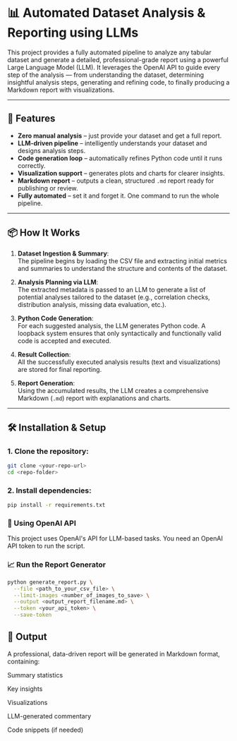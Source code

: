 # 📊 Automated Dataset Analysis & Reporting using LLMs

This project provides a fully automated pipeline to analyze any tabular dataset and generate a detailed, professional-grade report using a powerful Large Language Model (LLM). It leverages the OpenAI API to guide every step of the analysis — from understanding the dataset, determining insightful analysis steps, generating and refining code, to finally producing a Markdown report with visualizations.

---

## 🚀 Features

- **Zero manual analysis** – just provide your dataset and get a full report.
- **LLM-driven pipeline** – intelligently understands your dataset and designs analysis steps.
- **Code generation loop** – automatically refines Python code until it runs correctly.
- **Visualization support** – generates plots and charts for clearer insights.
- **Markdown report** – outputs a clean, structured `.md` report ready for publishing or review.
- **Fully automated** – set it and forget it. One command to run the whole pipeline.

---

## 📦 How It Works

1. **Dataset Ingestion & Summary**:  
   The pipeline begins by loading the CSV file and extracting initial metrics and summaries to understand the structure and contents of the dataset.

2. **Analysis Planning via LLM**:  
   The extracted metadata is passed to an LLM to generate a list of potential analyses tailored to the dataset (e.g., correlation checks, distribution analysis, missing data evaluation, etc.).

3. **Python Code Generation**:  
   For each suggested analysis, the LLM generates Python code. A loopback system ensures that only syntactically and functionally valid code is accepted and executed.

4. **Result Collection**:  
   All the successfully executed analysis results (text and visualizations) are stored for final reporting.

5. **Report Generation**:  
   Using the accumulated results, the LLM creates a comprehensive Markdown (`.md`) report with explanations and charts.

---

## 🛠️ Installation & Setup

### 1. Clone the repository:

```bash
git clone <your-repo-url>
cd <repo-folder>
```
### 2. Install dependencies:
```bash
pip install -r requirements.txt
```
### 🧠 Using OpenAI API
This project uses OpenAI's API for LLM-based tasks. You need an OpenAI API token to run the script.

### 📈 Run the Report Generator
```bash
python generate_report.py \
  --file <path_to_your_csv_file> \
  --limit-images <number_of_images_to_save> \
  --output <output_report_filename.md> \
  --token <your_api_token> \
  --save-token
```
## 📄 Output
A professional, data-driven report will be generated in Markdown format, containing:

Summary statistics

Key insights

Visualizations

LLM-generated commentary

Code snippets (if needed)

